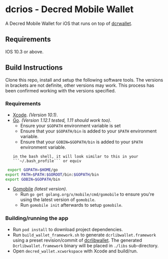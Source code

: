 # dcrios - Decred Mobile Wallet

A Decred Mobile Wallet for iOS that runs on top of [dcrwallet](https://github.com/decred/dcrwallet).

## Requirements

IOS 10.3 or above.

## Build Instructions
Clone this repo, install and setup the following software tools. The versions in brackets are not definite, other versions may work. This process has been confirmed working with the versions specified.

### Requirements
- [Xcode](https://developer.apple.com/xcode/). _(Version 10.1)_.
- [Go](http://golang.org/doc/install). _(Version 1.12.1 tested, 1.11 should work too)_.
  - Ensure your `$GOPATH` environment variable is set 
  - Ensure that your `$GOPATH/bin` is added to your `$PATH` environment variable.
  - Ensure that your `GOBIN=$GOPATH/bin` is added to your `$PATH` environment variable.
  ```
  in the bash shell, it will look similar to this in your ```~/.bash_profile``` or equiv

```bash
 export GOPATH=$HOME/go
export PATH=$PATH:$GOROOT/bin:$GOPATH/bin
export GOBIN=$GOPATH/bin
```

- [Gomobile](https://github.com/golang/go/wiki/Mobile#tools) _(latest version)_.
  - Run `go get golang.org/x/mobile/cmd/gomobile`  to ensure you're using the latest version of `gomobile`.
  - Run `gomobile init` afterwards to setup `gomobile`.

### Building/running the app
- Run `pod install` to download project dependencies.
- Run `build_wallet_framework.sh` to generate `dcrlibwallet.framework` using a preset revision/commit of [dcrlibwallet](https://github.com/raedahgroup/dcrlibwallet). The generated `Dcrlibwallet.framework` binary will be placed in `./libs` sub-directory.
- Open `decred_wallet.xcworkspace` with Xcode and build/run.

